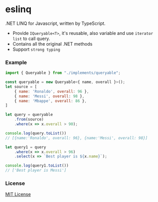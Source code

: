 # eslinq
.NET LINQ for Javascript, written by TypeScript.
- Provide `IQueryable<T>`, it's reusable, also variable and use `iterator list` to call query.
- Contains all the original .NET methods
- Support `strong typing`

### Example
```js
import { Queryable } from "./implements/queryable";

const queryable = new Queryable<{ name, overall }>();
let source = [
    { name: 'Ronaldo', overall: 96 },
    { name: 'Messi', overall: 98 },
    { name: 'Mbappe', overall: 86 },
]

let query = queryable
    .from(source)
    .where(x => x.overall > 90);

console.log(query.toList())
// [{name:'Ronaldo', overall: 96}, {name:'Messi', overall: 98}]

let query1 = query
    .where(x => x.overall > 96)
    .select(x => `Best player is ${x.name}`);

console.log(query1.toList())
// ['Best player is Messi']
```

### License

[MIT License](http://opensource.org/licenses/MIT)
